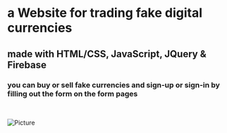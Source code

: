 # a Website for trading fake digital currencies

## made with HTML/CSS, JavaScript, JQuery & Firebase

### you can buy or sell fake currencies and sign-up or sign-in by filling out the form on the form pages

<br>

![Picture](https://github.com/KamyarGanjian/BitDigit-Website/assets/145255798/0a22e476-af2d-4e70-b936-a0a87e2355ae)
